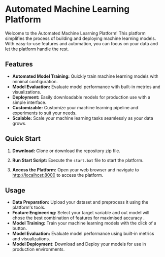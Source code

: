 # Automated Machine Learning Platform


Welcome to the Automated Machine Learning Platform! This platform simplifies the process of building and deploying machine learning models. With easy-to-use features and automation, you can focus on your data and let the platform handle the rest.

## Features

- **Automated Model Training:** Quickly train machine learning models with minimal configuration.
- **Model Evaluation:** Evaluate model performance with built-in metrics and visualizations.
- **Deployment:** Easily downloadable models for production use with a simple interface.
- **Customizable:** Customize your machine learning pipeline and experiments to suit your needs.
- **Scalable:** Scale your machine learning tasks seamlessly as your data grows.

## Quick Start

1. **Download:** Clone or download the repository zip file.

2. **Run Start Script:** Execute the `start.bat` file to start the platform.

3. **Access the Platform:** Open your web browser and navigate to [http://localhost:8000](http://localhost:8000) to access the platform.

## Usage

- **Data Preparation:** Upload your dataset and preprocess it using the platform's tools.
- **Feature Engineering:** Select your target variable and out model will chose the best combination of features for maximised accuracy .
- **Model Training:** Train your machine learning models with the click of a button.
- **Model Evaluation:** Evaluate model performance using built-in metrics and visualizations.
- **Model Deployment:** Download and Deploy your models for use in production environments.


